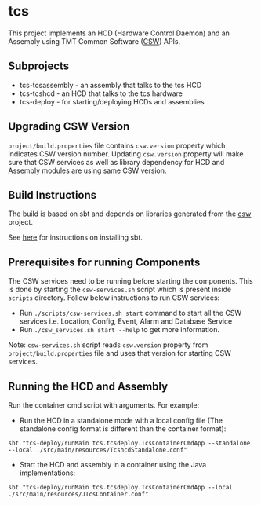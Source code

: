# tcs

This project implements an HCD (Hardware Control Daemon) and an Assembly using
TMT Common Software ([CSW](https://github.com/tmtsoftware/csw)) APIs.

## Subprojects

* tcs-tcsassembly - an assembly that talks to the tcs HCD
* tcs-tcshcd - an HCD that talks to the tcs hardware
* tcs-deploy - for starting/deploying HCDs and assemblies

## Upgrading CSW Version

`project/build.properties` file contains `csw.version` property which indicates CSW version number.
Updating `csw.version` property will make sure that CSW services as well as library dependency for HCD and Assembly modules are using same CSW version.

## Build Instructions

The build is based on sbt and depends on libraries generated from the
[csw](https://github.com/tmtsoftware/csw) project.

See [here](https://www.scala-sbt.org/1.0/docs/Setup.html) for instructions on installing sbt.

## Prerequisites for running Components

The CSW services need to be running before starting the components.
This is done by starting the `csw-services.sh` script which is present inside `scripts` directory.
Follow below instructions to run CSW services:

* Run `./scripts/csw-services.sh start` command to start all the CSW services i.e. Location, Config, Event, Alarm and Database Service
* Run `./csw_services.sh start --help` to get more information.

Note:
`csw-services.sh` script reads `csw.version` property from `project/build.properties` file and uses that version for starting CSW services.

## Running the HCD and Assembly

Run the container cmd script with arguments. For example:

* Run the HCD in a standalone mode with a local config file (The standalone config format is different than the container format):

```
sbt "tcs-deploy/runMain tcs.tcsdeploy.TcsContainerCmdApp --standalone --local ./src/main/resources/TcshcdStandalone.conf"
```

* Start the HCD and assembly in a container using the Java implementations:

```
sbt "tcs-deploy/runMain tcs.tcsdeploy.TcsContainerCmdApp --local ./src/main/resources/JTcsContainer.conf"
```
